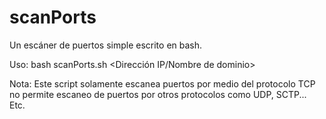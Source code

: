 # scanPorts
Un escáner de puertos simple escrito en bash.

Uso: bash scanPorts.sh <Dirección IP/Nombre de dominio>

Nota: Este script solamente escanea puertos por medio del protocolo TCP no permite escaneo de puertos por otros protocolos como UDP, SCTP... Etc.
